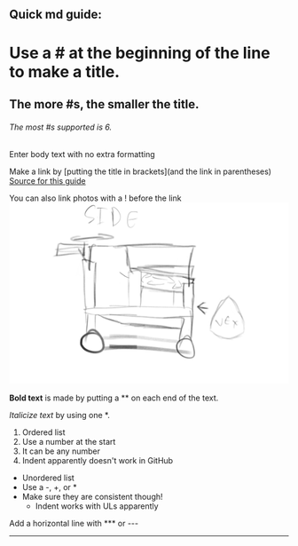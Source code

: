 ## Quick md guide:
# Use a # at the beginning of the line to make a title.
## The more #s, the smaller the title.
###### The most #s supported is 6.
Enter body text with no extra formatting

Make a link by \[putting the title in brackets\]\(and the link in parentheses\) [Source for this guide](https://www.markdownguide.org/basic-syntax/)

You can also link photos with a ! before the link ![Side view](/side.png)

**Bold text** is made by putting a ** on each end of the text.

*Italicize text* by using one *.

1. Ordered list
2. Use a number at the start
8. It can be any number
  3. Indent apparently doesn't work in GitHub

- Unordered list
- Use a -, +, or \*
- Make sure they are consistent though!
  - Indent works with ULs apparently

Add a horizontal line with *** or ---
***
